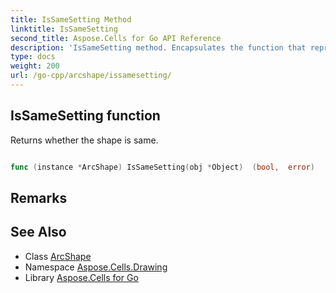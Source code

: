 ```yaml
---
title: IsSameSetting Method 
linktitle: IsSameSetting
second_title: Aspose.Cells for Go API Reference
description: 'IsSameSetting method. Encapsulates the function that represents issamesetting in Go.'
type: docs
weight: 200
url: /go-cpp/arcshape/issamesetting/
---
```


## IsSameSetting function

Returns whether the shape is same.

```go

func (instance *ArcShape) IsSameSetting(obj *Object)  (bool,  error) 

```

## Remarks


## See Also

* Class [ArcShape](../)
* Namespace [Aspose.Cells.Drawing](../../)
* Library [Aspose.Cells for Go](../../../)
